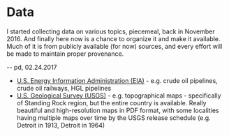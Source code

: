 # Data

I started collecting data on various topics, piecemeal, back in November 2016. And finally here now is a chance to organize it and make it available. Much of it is from publicly available (for now) sources, and every effort will be made to maintain proper provenance. 

-- pd, 02.24.2017

- [U.S. Energy Information Administration (EIA)](EIA) - e.g. crude oil pipelines, crude oil railways, HGL pipelines
- [U.S. Geological Survey (USGS)](USGS) - e.g. topographical maps - specifically of Standing Rock region, but the entire country is available. Really beautiful and high-resolution maps in PDF format, with some localities having multiple maps over time by the USGS release schedule (e.g. Detroit in 1913, Detroit in 1964)
